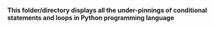 **This folder/directory displays all the under-pinnings of conditional statements and loops in Python programming language**